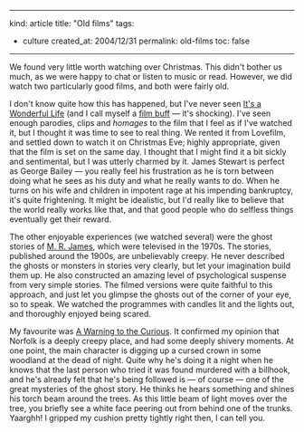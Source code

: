 -----
kind: article
title: "Old films"
tags:
- culture
created_at: 2004/12/31
permalink: old-films
toc: false
-----

<p>We found very little worth watching over Christmas. This didn't bother us much, as we were happy to chat or listen to music or read. However, we did watch two particularly good films, and both were fairly old.</p>

<p>I don't know quite how this has happened, but I've never seen <a href="http://www.imdb.com/title/tt0038650/?fr=c2l0ZT1kZnxteD0yMHxzZz0xfGxtPTIwMHx0dD1vbnxwbj0wfHE9aXQncyBhIHdvbmRlcmZ1bCBsaWZlfGh0bWw9MXxubT1vbg__;fc=1;ft=20;fm=1" title="IMDB entry for the film">It's a Wonderful Life</a> (and I call myself a <a href="http://www.rousette.org.uk/blog/about/">film buff</a> &mdash; it's shocking). I've seen enough parodies, clips and <em>homages</em> to the film that I feel as if I've watched it, but I thought it was time to see to real thing. We rented it from Lovefilm, and settled down to watch it on Christmas Eve; highly appropriate, given that the film is set on the same day. I thought that I might find it a bit sickly and sentimental, but I was utterly charmed by it. James Stewart is perfect as George Bailey &mdash; you really feel his frustration as he is torn between doing what he sees as his duty and what he really wants to do. When he turns on his wife and children in impotent rage at his impending bankruptcy, it's quite frightening. It might be idealistic, but I'd really like to believe that the world really works like that, and that good people who do selfless things eventually get their reward.</p>

<p>The other enjoyable experiences (we watched several) were the ghost stories of <a href="http://www.encompass.net/~ctyson/ghost.htm">M. R. James</a>, which were televised in the 1970s. The stories, published around the 1900s, are unbelievably creepy. He never described the ghosts or monsters in stories very clearly, but let your imagination build them up. He also constructed an amazing level of psychological suspense from very simple stories. The filmed versions were quite faithful to this approach, and just let you glimpse the ghosts out of the corner of your eye, so to speak. We watched the programmes with candles lit and the lights out, and thoroughly enjoyed being scared.</p>

<p>My favourite was <a href="http://www.litgothic.com/Texts/warning.html">A Warning to the Curious</a>. It confirmed my opinion that Norfolk is a deeply creepy place, and had some deeply shivery moments. At one point, the main character is digging up a cursed crown in some woodland at the dead of night. Quite why he's doing it a night when he knows that the last person who tried it was found murdered with a billhook, and he's already felt that he's being followed is &mdash; of course &mdash; one of the great mysteries of the ghost story. He thinks he hears something and shines his torch beam around the trees. As this little beam of light moves over the tree, you briefly see a white face peering out from behind one of the trunks. Yaarghh! I gripped my cushion pretty tightly right then, I can tell you.</p>


